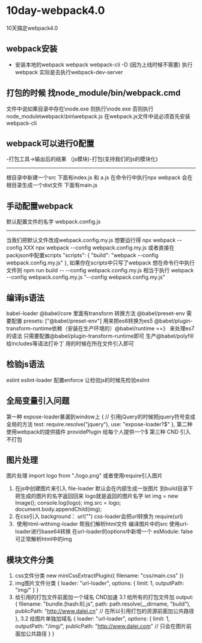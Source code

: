 # 10day-webpack4.0
10天搞定webpack4.0

## webpack安装
- 安装本地的webpack 
webpack webpack-cli -D (因为上线时候不需要) 执行webpack 实际是去执行webpack-dev-server

## 打包的时候 找node_module/bin/webpack.cmd 
文件中说如果目录中存在\node.exe 则执行\node.exe 
否则执行node_module\webpack\bin\webpack.js
在webpack.js文件中说必须首先安装 webpack-cli

## webpack可以进行0配置
-打包工具->输出后的结果
（js模块)-打包(支持我们的js的模块化)
*****
根目录中新建一个src 下面有index.js 和 a.js
在命令行中执行npx webpack
会在根目录生成一个dist文件 下面有main.js

## 手动配置webpack
默认配置文件的名字 webpack.config.js
******
当我们把默认文件改成webpack.config.my.js 想要运行得 npx webpack --config XXX
npx webpack --config  webpack.config.my.js
或者直接在packjson中配置scripts
"scripts": {
    "build": "webpack --config webpack.config.my.js"
},
如果你在scripts中只写了webpack 想在命令行中执行文件则
npm run build -- --config webpack.config.my.js
相当于执行 webpack --config webpack.config.my.js "--config webpack.config.my.js"


## 编译js语法
babel-loader
@babel/core 里面有transform 转换方法
@babel/preset-env 需要配置 presets: ["@babel/preset-env"] 用来把es6转换为es5
@babel/plugin-transform-runtime依赖（安装在生产环境的）@babel/runtime  ==》 来处理es7的语法 只需要配置@babel/plugin-transform-runtime即可
生产@babel/polyfill给includes等语法打补丁 用的时候在所在文件引入即可

## 检验js语法  
eslint eslint-loader 配置enforce 让检验js的时候先检验eslint

## 全局变量引入问题
第一种 expose-loader暴漏到window上
{ // 引用jQuery的时候把jquery符号变成全局的方法
    test: require.resolve("jquery"),
    use: "expose-loader?$"
},
第二种 使用webpack的提供插件 providePlugin 给每个人提供一个$
第三种 CND 引入不打包


## 图片处理
图片处理
import logo from "./logo.png" 或者使用require引入图片
1. 在js中创建图片来引入
file-loader 默认会在内部生成一张图片 到build目录下
把生成的图片的名字返回回来 logo就是返回的图片名字
let img = new Image();
console.log(logo);
img.src = logo;
document.body.appendChild(img);
2. 在css引入 background： url("") 
css-loader会把url转换为 require(url)
3. <img src="" alt=""> 使用html-withimg-loader 帮我们解析html文件 编译图片中的src 
使用url-loader进行base64转换 在url-loader的options中新增一个 esModule: false 可正常解析html中的img                        




## 模块文件分类
1. css文件分类
new miniCssExtractPlugin({
    filename: "css/main.css" 
})
2. img图片文件分类
{
    loader: "url-loader",
    options: {
        limit: 1,
        outputPath: "img/"
    }
}
3. 给引用的打包文件前面加一个域名 CND加速
3.1 给所有的打包文件加
output: {
    filename: "bundle.[hash:8].js", 
    path: path.resolve(__dirname, "build"),
    publicPath: "http://www.dalei.cn"   // 在所以引用打包的资源前面加公共路径
},
3.2 给图片单独加域名
{
    loader: "url-loader",
    options: {
        limit: 1,
        outputPath: "/img/",
        publicPath: "http://www.dalei.com" // 只会在图片前面加公共路径
    }
}


